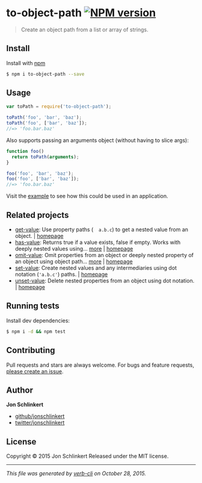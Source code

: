 # to-object-path [![NPM version](https://badge.fury.io/js/to-object-path.svg)](http://badge.fury.io/js/to-object-path)

> Create an object path from a list or array of strings.

## Install

Install with [npm](https://www.npmjs.com/)

```sh
$ npm i to-object-path --save
```

## Usage

```js
var toPath = require('to-object-path');

toPath('foo', 'bar', 'baz');
toPath('foo', ['bar', 'baz']);
//=> 'foo.bar.baz'
```

Also supports passing an arguments object (without having to slice args):

```js
function foo()
  return toPath(arguments);
}

foo('foo', 'bar', 'baz');
foo('foo', ['bar', 'baz']);
//=> 'foo.bar.baz'
```

Visit the [example](./example.js) to see how this could be used in an application.

## Related projects

* [get-value](https://www.npmjs.com/package/get-value): Use property paths (`  a.b.c`) to get a nested value from an
  object. | [homepage](https://github.com/jonschlinkert/get-value)
* [has-value](https://www.npmjs.com/package/has-value): Returns true if a value exists, false if empty. Works with
  deeply nested values using… [more](https://www.npmjs.com/package/has-value)
  | [homepage](https://github.com/jonschlinkert/has-value)
* [omit-value](https://www.npmjs.com/package/omit-value): Omit properties from an object or deeply nested property of an
  object using object path… [more](https://www.npmjs.com/package/omit-value)
  | [homepage](https://github.com/jonschlinkert/omit-value)
* [set-value](https://www.npmjs.com/package/set-value): Create nested values and any intermediaries using dot
  notation (`'a.b.c'`) paths. | [homepage](https://github.com/jonschlinkert/set-value)
* [unset-value](https://www.npmjs.com/package/unset-value): Delete nested properties from an object using dot notation.
  | [homepage](https://github.com/jonschlinkert/unset-value)

## Running tests

Install dev dependencies:

```sh
$ npm i -d && npm test
```

## Contributing

Pull requests and stars are always welcome. For bugs and feature
requests, [please create an issue](https://github.com/jonschlinkert/to-object-path/issues/new).

## Author

**Jon Schlinkert**

+ [github/jonschlinkert](https://github.com/jonschlinkert)
+ [twitter/jonschlinkert](http://twitter.com/jonschlinkert)

## License

Copyright © 2015 Jon Schlinkert Released under the MIT license.

***

_This file was generated by [verb-cli](https://github.com/assemble/verb-cli) on October 28, 2015._